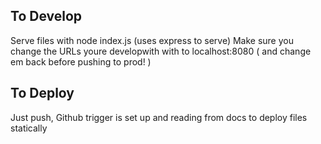 ## To Develop

Serve files with node index.js (uses express to serve)
Make sure you change the URLs youre developwith with to localhost:8080 ( and change em back before pushing to prod! )

## To Deploy

Just push, Github trigger is set up and reading from docs to deploy files statically
